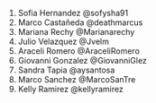 1. Sofia Hernandez @sofysha91
2. Marco Castañeda @deathmarcus
3. Mariana Rechy @Marianarechy
4. Julio Velazquez @Jvelm
5. Araceli Romero @AraceliRomero
6. Giovanni Gonzalez @GiovanniGlez
7. Sandra Tapia @aysantosa
8. Marco Sanchez @MarcoSanTre
9. Kelly Ramirez @kellyramirez